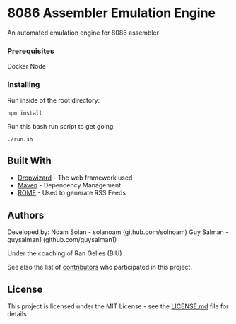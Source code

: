# 8086 Assembler Emulation Engine

An automated emulation engine for 8086 assembler

### Prerequisites

Docker
Node

### Installing

Run inside of the root directory:

```
npm install
```

Run this bash run script to get going:

```
./run.sh
```

## Built With

* [Dropwizard](http://www.dropwizard.io/1.0.2/docs/) - The web framework used
* [Maven](https://maven.apache.org/) - Dependency Management
* [ROME](https://rometools.github.io/rome/) - Used to generate RSS Feeds

## Authors

Developed by:
Noam Solan - solanoam (github.com/solnoam)
Guy Salman - guysalman1 (github.com/guysalman1)

Under the coaching of Ran Gelles (BIU)

See also the list of [contributors](https://github.com/solanoam/assembler-submit-engine/contributors) who participated in this project.

## License

This project is licensed under the MIT License - see the [LICENSE.md](LICENSE.md) file for details
